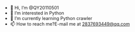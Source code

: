 - 👋 Hi, I’m @QY20110501
- 👀 I’m interested in Python
- 🌱 I’m currently learning Python crawler
- 📫 How to reach me?E-mail me at 2837693449@qq.com

<!---
QY20110501/QY20110501 is a ✨ special ✨ repository because its `README.md` (this file) appears on your GitHub profile.
You can click the Preview link to take a look at your changes.
--->
